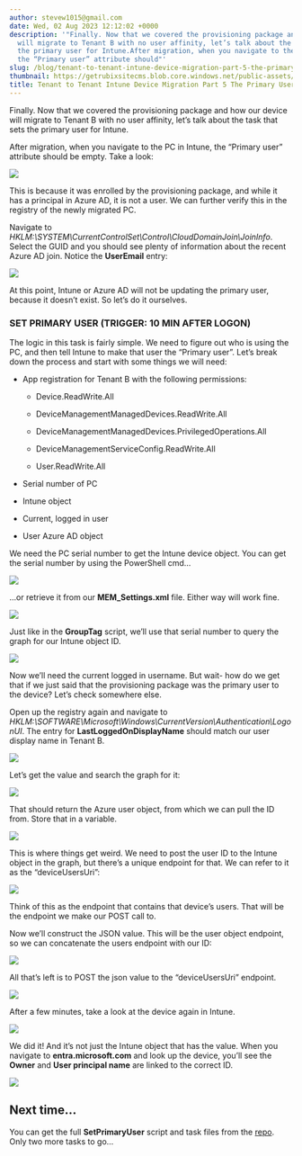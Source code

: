 ```yaml
---
author: stevew1015@gmail.com
date: Wed, 02 Aug 2023 12:12:02 +0000
description: '"Finally. Now that we covered the provisioning package and how our device
  will migrate to Tenant B with no user affinity, let’s talk about the task that sets
  the primary user for Intune.After migration, when you navigate to the PC in Intune,
  the “Primary user” attribute should"'
slug: /blog/tenant-to-tenant-intune-device-migration-part-5-the-primary-user
thumbnail: https://getrubixsitecms.blob.core.windows.net/public-assets/content/v1/logo512.png
title: Tenant to Tenant Intune Device Migration Part 5 The Primary User
---
```


Finally. Now that we covered the provisioning package and how our device will migrate to Tenant B with no user affinity, let’s talk about the task that sets the primary user for Intune.

After migration, when you navigate to the PC in Intune, the “Primary user” attribute should be empty. Take a look:

![](https://getrubixsitecms.blob.core.windows.net/public-assets/content/v1/5dd365a31aa1fd743bc30b8e/00f91986-2d57-4706-ae42-7919f4939760/Screenshot+2023-08-01+at+3.57.38+PM.png)

This is because it was enrolled by the provisioning package, and while it has a principal in Azure AD, it is not a user. We can further verify this in the registry of the newly migrated PC.

Navigate to _HKLM:\\SYSTEM\\CurrentControlSet\\Control\\CloudDomainJoin\\JoinInfo_. Select the GUID and you should see plenty of information about the recent Azure AD join. Notice the **UserEmail** entry:

![](https://getrubixsitecms.blob.core.windows.net/public-assets/content/v1/5dd365a31aa1fd743bc30b8e/898b0229-ba1b-4e2d-9073-6e8fa7e79e17/1.jpg)

At this point, Intune or Azure AD will not be updating the primary user, because it doesn’t exist. So let’s do it ourselves.

### **SET PRIMARY USER (TRIGGER: 10 MIN AFTER LOGON)**

The logic in this task is fairly simple. We need to figure out who is using the PC, and then tell Intune to make that user the “Primary user”. Let’s break down the process and start with some things we will need:

-   App registration for Tenant B with the following permissions:
    
    -   Device.ReadWrite.All
        
    -   DeviceManagementManagedDevices.ReadWrite.All
        
    -   DeviceManagementManagedDevices.PrivilegedOperations.All
        
    -   DeviceManagementServiceConfig.ReadWrite.All
        
    -   User.ReadWrite.All
        
-   Serial number of PC
    
-   Intune object
    
-   Current, logged in user
    
-   User Azure AD object
    

We need the PC serial number to get the Intune device object. You can get the serial number by using the PowerShell cmd…

![](https://getrubixsitecms.blob.core.windows.net/public-assets/content/v1/5dd365a31aa1fd743bc30b8e/8ec5b58e-9283-492e-aebd-45528298de9f/Screenshot+2023-08-01+at+4.41.48+PM.png)

…or retrieve it from our **MEM\_Settings.xml** file. Either way will work fine.

![](https://getrubixsitecms.blob.core.windows.net/public-assets/content/v1/5dd365a31aa1fd743bc30b8e/521b8fdf-9255-4105-8bda-2942ea6dea86/Screenshot+2023-08-01+at+5.15.47+PM.png)

Just like in the **GroupTag** script, we’ll use that serial number to query the graph for our Intune object ID.

![](https://getrubixsitecms.blob.core.windows.net/public-assets/content/v1/5dd365a31aa1fd743bc30b8e/add005fc-2136-4202-a7e2-9db74b03016d/Screenshot+2023-08-01+at+5.17.19+PM.png)

Now we’ll need the current logged in username. But wait- how do we get that if we just said that the provisioning package was the primary user to the device? Let’s check somewhere else.

Open up the registry again and navigate to _HKLM:\\SOFTWARE\\Microsoft\\Windows\\CurrentVersion\\Authentication\\LogonUI_. The entry for **LastLoggedOnDisplayName** should match our user display name in Tenant B.

![](https://getrubixsitecms.blob.core.windows.net/public-assets/content/v1/5dd365a31aa1fd743bc30b8e/80544fd4-1f3e-4f4d-aed7-d51528aad443/2.jpg)

Let’s get the value and search the graph for it:

![](https://getrubixsitecms.blob.core.windows.net/public-assets/content/v1/5dd365a31aa1fd743bc30b8e/718be679-90f9-48be-9907-ebc9e2f8f120/Screenshot+2023-08-01+at+5.18.36+PM.png)

That should return the Azure user object, from which we can pull the ID from. Store that in a variable.

![](https://getrubixsitecms.blob.core.windows.net/public-assets/content/v1/5dd365a31aa1fd743bc30b8e/89aaa202-0d5d-4b52-a4ea-3fd0905f6768/Screenshot+2023-08-01+at+5.19.09+PM.png)

This is where things get weird. We need to post the user ID to the Intune object in the graph, but there’s a unique endpoint for that. We can refer to it as the “deviceUsersUri”:

![](https://getrubixsitecms.blob.core.windows.net/public-assets/content/v1/5dd365a31aa1fd743bc30b8e/7827a406-09e8-4d5e-8bce-76ecaa42facb/Screenshot+2023-08-01+at+5.19.35+PM.png)

Think of this as the endpoint that contains that device’s users. That will be the endpoint we make our POST call to.

Now we’ll construct the JSON value. This will be the user object endpoint, so we can concatenate the users endpoint with our ID:

![](https://getrubixsitecms.blob.core.windows.net/public-assets/content/v1/5dd365a31aa1fd743bc30b8e/90cb7d36-e55b-471a-b454-6496473db09c/Screenshot+2023-08-01+at+5.20.08+PM.png)

All that’s left is to POST the json value to the “deviceUsersUri” endpoint.

![](https://getrubixsitecms.blob.core.windows.net/public-assets/content/v1/5dd365a31aa1fd743bc30b8e/78176996-7263-4731-ad6a-1e7b2061a79f/Screenshot+2023-08-01+at+5.20.32+PM.png)

After a few minutes, take a look at the device again in Intune.

![](https://getrubixsitecms.blob.core.windows.net/public-assets/content/v1/5dd365a31aa1fd743bc30b8e/19d0f3c4-99e9-49ee-a2e9-9beeb6d639e3/Screenshot+2023-08-01+at+4.30.52+PM.png)

We did it! And it’s not just the Intune object that has the value. When you navigate to **entra.microsoft.com** and look up the device, you’ll see the **Owner** and **User principal name** are linked to the correct ID.

![](https://getrubixsitecms.blob.core.windows.net/public-assets/content/v1/5dd365a31aa1fd743bc30b8e/574b57a4-bcc9-494e-8fce-4b976fbc2302/Screenshot+2023-08-01+at+4.32.31+PM.png)

Next time…
----------

You can get the full **SetPrimaryUser** script and task files from the [repo](https://github.com/stevecapacity/IntuneMigration). Only two more tasks to go…